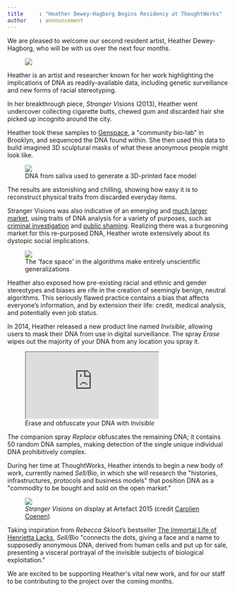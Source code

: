 ```yaml
---
title     : "Heather Dewey-Hagborg Begins Residency at ThoughtWorks"
author    : announcement
---
```

We are pleased to welcome our second resident artist, Heather Dewey-Hagborg, who will be with us over the next four months.

<figure>
	<img src="/images/posts/2016-08-31-introducing-heather-dewey-hagborg/heather2.jpg" />
</figure>

Heather is an artist and researcher known for her work highlighting the implications of DNA as readily-available data, including genetic surveillance and new forms of racial stereotyping.

<!--excerpt-ends-->

In her breakthrough piece, <em>Stranger Visions</em> (2013), Heather went undercover collecting cigarette butts, chewed gum and discarded hair she picked up incognito around the city.

Heather took these samples to [Genspace](http://genspace.org/), a "community bio-lab" in Brooklyn, and sequenced the DNA found within. She then used this data to build imagined 3D sculptural masks of what these anonymous people might look like.

<figure>
	<img src="/images/posts/2016-08-31-introducing-heather-dewey-hagborg/stranger-visions.jpg" />
	<figcaption>DNA from saliva used to generate a 3D-printed face model</figcaption>
</figure>

The results are astonishing and chilling, showing how easy it is to reconstruct physical traits from discarded everyday items. 

Stranger Visions was also indicative of an emerging and [much larger market](https://snapshot.parabon-nanolabs.com/), using traits of DNA analysis for a variety of purposes, such as [criminal investigation](http://www.nytimes.com/2015/02/24/science/building-face-and-a-case-on-dna.html) and [public shaming](http://time.com/3890499/hong-kong-littering-campaign/). Realizing there was a burgeoning market for this re-purposed DNA, Heather wrote extensively about its dystopic social implications.

<figure>
	<img src="/images/posts/2016-08-31-introducing-heather-dewey-hagborg/dna-faces-separator.jpg" />
	<figcaption>The 'face space' in the algorithms make entirely unscientific generalizations</figcaption>
</figure>

Heather also exposed how pre-existing racial and ethnic and gender stereotypes and biases are rife in the creation of seemingly benign, neutral algorithms. This seriously flawed practice contains a bias that affects everyone’s information, and by extension their life: credit, medical analysis, and potentially even job status.

In 2014, Heather released a new product line named <em>Invisible</em>, allowing users to mask their DNA from use in digital surveillance. The spray <em>Erase</em> wipes out the majority of your DNA from any location you spray it.

<figure class="video">
	<iframe src="https://player.vimeo.com/video/93541961"></iframe>
	<figcaption>Erase and obfuscate your DNA with <em>Invisible</em></figcaption>
</figure>

The companion spray <em>Replace</em> obfuscates the remaining DNA; it contains 50 random DNA samples, making detection of the single unique individual DNA prohibitively complex.

During her time at ThoughtWorks, Heather intends to begin a new body of work, currently named <em>Sell/Bio</em>, in which she will research the "histories, infrastructures, protocols and business models" that position DNA as a "commodity to be bought and sold on the open market."

<figure>
	<img src="/images/posts/2016-08-31-introducing-heather-dewey-hagborg/exhibition.jpg" />
	<figcaption><em>Stranger Visions</em> on display at Artefact 2015 (credit <a href="https://www.flickr.com/photos/carolienc/15983790824/">Carolien Coenen</a>)</figcaption>
</figure>

Taking inspiration from <em>Rebecca Skloot</em>’s bestseller [The Immortal Life of Henrietta Lacks](http://rebeccaskloot.com/the-immortal-life/), <em>Sell/Bio</em> "connects the dots, giving a face and a name to supposedly anonymous DNA, derived from human cells and put up for sale, presenting a visceral portrayal of the invisible subjects of biological exploitation."

We are excited to be supporting Heather's vital new work, and for our staff to be contributing to the project over the coming months.